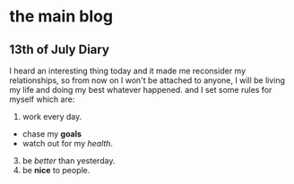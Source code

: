 # the main blog
## 13th of July Diary
I heard an interesting thing today and it made me reconsider my relationships, so from now on I won't be attached to anyone, I will be living my life and doing my best whatever happened.
and I set some rules for myself which are:
1. work every day.
  * chase my **goals**
  * watch out for my _health_.
3. be *better* than yesterday.
4. be __nice__ to people.
